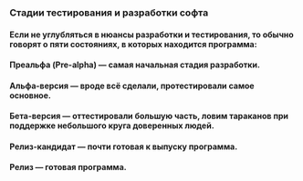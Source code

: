 ### Стадии тестирования и разработки софта

#### Если не углубляться в нюансы разработки и тестирования, то обычно говорят о пяти состояниях, в которых находится программа:
#### Преальфа (Pre-alpha) — самая начальная стадия разработки.
#### Альфа-версия — вроде всё сделали, протестировали самое основное.
#### Бета-версия — оттестировали большую часть, ловим тараканов при поддержке небольшого круга доверенных людей.
#### Релиз-кандидат — почти готовая к выпуску программа.
#### Релиз — готовая программа.  

